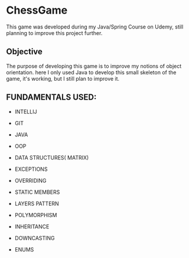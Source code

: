 # ChessGame
 This game was developed during my Java/Spring Course on Udemy, still planning to improve this project further. 

## Objective 
The purpose of developing this game is to improve my notions of object orientation. 
here I only used Java to develop this small skeleton of the game, it's working, but I still plan to improve it.

## FUNDAMENTALS USED: 

- INTELLIJ
- GIT
- JAVA
  
- OOP
- DATA STRUCTURES( MATRIX)
- EXCEPTIONS
- OVERRIDING
- STATIC MEMBERS
- LAYERS PATTERN
- POLYMORPHISM
- INHERITANCE
- DOWNCASTING
- ENUMS
 

